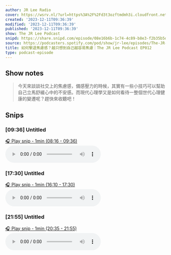 ```yaml
---
author: JR Lee Radio
cover: https://wsrv.nl/?url=https%3A%2F%2Fd3t3ozftmdmh3i.cloudfront.net%2Fproduction%2Fpodcast_uploaded_nologo%2F11838469%2F11838469-1610182098785-d439d38e8e027.jpg&w=200&h=200
created: '2023-12-11T09:36:39'
modified: '2023-12-11T09:36:39'
published: '2023-12-11T09:36:39'
show: The JR Lee Podcast
snipd: https://share.snipd.com/episode/08e16b6b-1c74-4c89-b8e3-f2b35b5d8279
source: https://podcasters.spotify.com/pod/show/jr-lee/episodes/The-JR-Lee-Podcast-EP012-e2clgtf
title: 如何擊退焦慮感？越只想到自己越容易焦慮｜The JR Lee Podcast EP012
type: podcast-episode
---
```



## Show notes
> 今天來談談社交上的焦慮感，備感壓力的時候，其實有一些小技巧可以幫助自己立馬舒緩心中的不安感。而現代心理學又是如何看待一整個世代心理健康的變遷呢？趕快來收聽吧！

## Snips
### [09:36] Untitled
[🎧 Play snip - 1min️ (08:16 - 09:36)](https://share.snipd.com/snip/2ee5f442-f97d-4cc4-9752-fed2afa8d009)
<audio controls> <source src="https://anchor.fm/s/4728a874/podcast/play/79397231/https%3A%2F%2Fd3ctxlq1ktw2nl.cloudfront.net%2Fstaging%2F2023-11-1%2Fab72d54e-c1ac-60de-d78c-d7db2ae7bea8.mp3#t=08:16,09:36"> </audio>
### [17:30] Untitled
[🎧 Play snip - 1min️ (16:10 - 17:30)](https://share.snipd.com/snip/ea97ef9c-0551-4138-881a-63dde06f689b)
<audio controls> <source src="https://anchor.fm/s/4728a874/podcast/play/79397231/https%3A%2F%2Fd3ctxlq1ktw2nl.cloudfront.net%2Fstaging%2F2023-11-1%2Fab72d54e-c1ac-60de-d78c-d7db2ae7bea8.mp3#t=16:10,17:30"> </audio>
### [21:55] Untitled
[🎧 Play snip - 1min️ (20:35 - 21:55)](https://share.snipd.com/snip/4f4f236f-d32b-43d6-941f-f847c51b5652)
<audio controls> <source src="https://anchor.fm/s/4728a874/podcast/play/79397231/https%3A%2F%2Fd3ctxlq1ktw2nl.cloudfront.net%2Fstaging%2F2023-11-1%2Fab72d54e-c1ac-60de-d78c-d7db2ae7bea8.mp3#t=20:35,21:55"> </audio>
